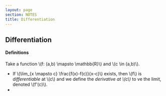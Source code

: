 ```yaml
---
layout: page
section: NOTES
title: Differentiation
---
```


## Differentiation

#### Definitions
Take a function \\(f: (a,b) \mapsto \mathbb{R}\\) and \\(c \in (a,b)\\).
* If \\(\lim_{x \mapsto c} \frac{f(x)-f(c)}{x-c}\\) exists, then \\(f\\) is _differentiable_ at \\(c\\) and we define the _derivative at \\(c\\)_ to ve the limit, denoted \\(f'(c)\\).
* 
